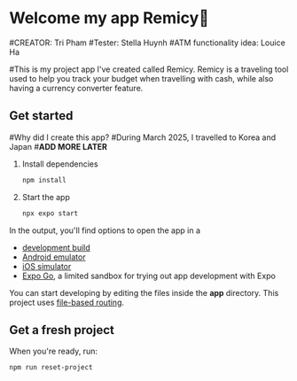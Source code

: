 # Welcome my app Remicy👋
#CREATOR: Tri Pham
#Tester: Stella Huynh
#ATM functionality idea: Louice Ha

#This is my project app I've created called Remicy. Remicy is a traveling tool used to help you track your budget when travelling with cash, while also having a currency converter feature.
## Get started
#Why did I create this app?
  #During March 2025, I travelled to Korea and Japan
  #**ADD MORE LATER**

1. Install dependencies

   ```bash
   npm install
   ```

2. Start the app

   ```bash
   npx expo start
   ```

In the output, you'll find options to open the app in a

- [development build](https://docs.expo.dev/develop/development-builds/introduction/)
- [Android emulator](https://docs.expo.dev/workflow/android-studio-emulator/)
- [iOS simulator](https://docs.expo.dev/workflow/ios-simulator/)
- [Expo Go](https://expo.dev/go), a limited sandbox for trying out app development with Expo

You can start developing by editing the files inside the **app** directory. This project uses [file-based routing](https://docs.expo.dev/router/introduction).

## Get a fresh project

When you're ready, run:

```bash
npm run reset-project
```


